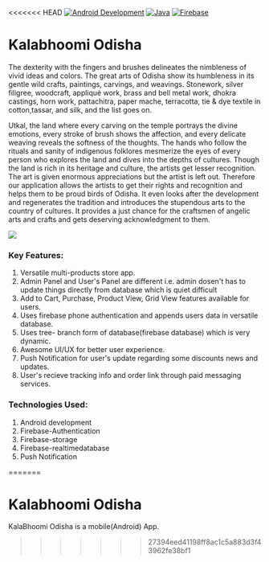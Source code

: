 <<<<<<< HEAD
[![Android Development](http://ci.php-censor.info/build-status/image/2?branch=master&label=Android&style=flat-square)](http://ci.php-censor.info/build-status/view/2?branch=master)
[![Java](http://ci.php-censor.info/build-status/image/2?branch=master&label=Java&style=flat-square)](http://ci.php-censor.info/build-status/view/2?branch=master)
[![Firebase](http://ci.php-censor.info/build-status/image/2?branch=master&label=Firebase&style=flat-square)](http://ci.php-censor.info/build-status/view/2?branch=master)
#  Kalabhoomi Odisha 

The dexterity with the fingers and brushes delineates the nimbleness of vivid ideas and colors. The great arts of Odisha show its humbleness in its gentle wild crafts, paintings, carvings, and weavings. Stonework, silver filigree, woodcraft, appliqué work, brass and bell metal work, dhokra castings, horn work, pattachitra, paper mache, terracotta, tie & dye textile in cotton,tassar, and silk, and the list goes on. 

Utkal, the land where every carving on the temple portrays the divine emotions, every stroke of brush shows the affection, and every delicate weaving reveals the softness of the thoughts. The hands who follow the rituals and sanity of indigenous folklores mesmerize the eyes of every person who explores the land and dives into the depths of cultures.
Though the land is rich in its heritage and culture, the artists get lesser recognition. 
The art is given enormous appreciations but the artist is left out. 
Therefore our application allows the artists to get their rights and recognition and helps them to be proud birds of Odisha. It even looks after the development and regenerates the tradition and introduces the stupendous arts to the country of cultures. It provides a just chance for the craftsmen of angelic arts and crafts and gets deserving acknowledgment to them.

![](https://encrypted-tbn0.gstatic.com/images?q=tbn:ANd9GcQEHBVaQ0orwBYNLirat2-ZsD-JgMlSj4zvbA&usqp=CAU)   
### Key Features:

1. Versatile multi-products store app.
2. Admin Panel and User's Panel are different i.e. admin dosen't has to update things directly from database which is quiet difficult
3. Add to Cart, Purchase, Product View, Grid View features available for users.
4. Uses firebase phone authentication and appends users data in versatile database.
5. Uses tree- branch form of database(firebase database) which is very dynamic.
6. Awesome UI/UX for better user experience.
7. Push Notification for user's update regarding some discounts news and updates.
8. User's recieve tracking info and order link through paid messaging services.


### Technologies Used:
1. Android development
2. Firebase-Authentication
3. Firebase-storage
4. Firebase-realtimedatabase
5. Push Notification


=======
# Kalabhoomi Odisha
KalaBhoomi Odisha is a mobile(Android) App.
>>>>>>> 27394eed41198ff8ac1c5a883d3f43962fe38bf1
